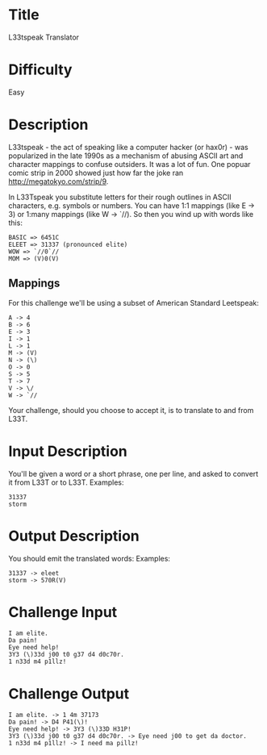 # Title

L33tspeak Translator

# Difficulty

Easy

# Description

L33tspeak - the act of speaking like a computer hacker (or hax0r) - was popularized in the late 1990s as a mechanism of abusing ASCII art and character mappings to confuse outsiders. It was a lot of fun. One popuar comic strip in 2000 showed just how far the joke ran http://megatokyo.com/strip/9. 

In L33Tspeak you substitute letters for their rough outlines in ASCII characters, e.g. symbols or numbers. You can have 1:1 mappings (like E -> 3) or 1:many mappings (like W -> `//). So then you wind up with words like this:

    BASIC => 6451C
    ELEET => 31337 (pronounced elite)
    WOW => `//0`//
    MOM => (V)0(V)

## Mappings

For this challenge we'll be using a subset of American Standard Leetspeak:

    A -> 4
    B -> 6
    E -> 3
    I -> 1
    L -> 1
    M -> (V)
    N -> (\)
    O -> 0
    S -> 5
    T -> 7
    V -> \/
    W -> `//

Your challenge, should you choose to accept it, is to translate to and from L33T. 

# Input Description

You'll be given a word or a short phrase, one per line, and asked to convert it from L33T or to L33T. Examples:

    31337 
    storm 

# Output Description

You should emit the translated words: Examples:

    31337 -> eleet
    storm -> 570R(V)

# Challenge Input

    I am elite.
    Da pain!
    Eye need help!
    3Y3 (\)33d j00 t0 g37 d4 d0c70r.
    1 n33d m4 p1llz!

# Challenge Output

    I am elite. -> 1 4m 37173
    Da pain! -> D4 P41(\)!
    Eye need help! -> 3Y3 (\)33D H31P!
    3Y3 (\)33d j00 t0 g37 d4 d0c70r. -> Eye need j00 to get da doctor.
    1 n33d m4 p1llz! -> I need ma pillz!

